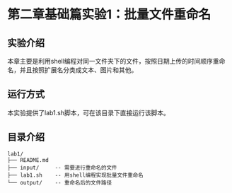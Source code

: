 # 第二章基础篇实验1：批量文件重命名

## 实验介绍
本章主要是利用shell编程对同一文件夹下的文件，按照日期上传的时间顺序重命名，并且按照扩展名分类成文本、图片和其他。

## 运行方式
本实验提供了lab1.sh脚本，可在该目录下直接运行该脚本。

## 目录介绍

```
lab1/
├── README.md
├── input/     -- 需要进行重命名的文件
├── lab1.sh    -- 用shell编程实现批量文件重命名
└── output/    -- 重命名后的文件路径
```
